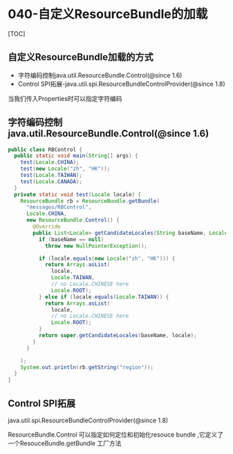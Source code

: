 # 040-自定义ResourceBundle的加载

[TOC]

## 自定义ResourceBundle加载的方式

- 字符编码控制java.util.ResourceBundle.Control(@since 1.6)
- Control SPI拓展-java.util.spi.ResourceBundleControlProvider(@since 1.8)

当我们传入Properties时可以指定字符编码

## 字符编码控制java.util.ResourceBundle.Control(@since 1.6)

```java
public class RBControl {
  public static void main(String[] args) {
    test(Locale.CHINA);
    test(new Locale("zh", "HK"));
    test(Locale.TAIWAN);
    test(Locale.CANADA);
  }
  private static void test(Locale locale) {
    ResourceBundle rb = ResourceBundle.getBundle(
      "messages/RBControl",
      Locale.CHINA,
      new ResourceBundle.Control() {
        @Override
        public List<Locale> getCandidateLocales(String baseName, Locale locale) {
          if (baseName == null)
            throw new NullPointerException();

          if (locale.equals(new Locale("zh", "HK"))) {
            return Arrays.asList(
              locale,
              Locale.TAIWAN,
              // no Locale.CHINESE here
              Locale.ROOT);
          } else if (locale.equals(Locale.TAIWAN)) {
            return Arrays.asList(
              locale,
              // no Locale.CHINESE here
              Locale.ROOT);
          }
          return super.getCandidateLocales(baseName, locale);
        }
      }

    );
    System.out.println(rb.getString("region"));
  }
}
```

## Control SPI拓展

java.util.spi.ResourceBundleControlProvider(@since 1.8)

ResourceBundle.Control 可以指定如何定位和初始化resouce bundle ,它定义了一个ResouceBundle.getBundle 工厂方法

